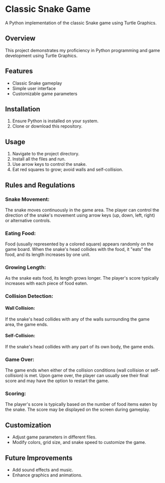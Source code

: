 # Classic Snake Game 

A Python implementation of the classic Snake game using Turtle Graphics.

## Overview
This project demonstrates my proficiency in Python programming and game development using Turtle Graphics.

## Features
- Classic Snake gameplay
- Simple user interface
- Customizable game parameters

## Installation
1. Ensure Python is installed on your system.
2. Clone or download this repository.

## Usage
1. Navigate to the project directory.
2. Install all the files and run.
3. Use arrow keys to control the snake.
4. Eat red squares to grow; avoid walls and self-collision.

## Rules and Regulations
### Snake Movement: 
The snake moves continuously in the game area. The player can control the direction of the snake's movement using arrow keys (up, down, left, right) or alternative controls.

### Eating Food: 
Food (usually represented by a colored square) appears randomly on the game board. When the snake's head collides with the food, it "eats" the food, and its length increases by one unit.

### Growing Length: 
As the snake eats food, its length grows longer. The player's score typically increases with each piece of food eaten.

### Collision Detection:

#### Wall Collision: 
If the snake's head collides with any of the walls surrounding the game area, the game ends.
#### Self-Collision: 
If the snake's head collides with any part of its own body, the game ends.
### Game Over: 
The game ends when either of the collision conditions (wall collision or self-collision) is met. Upon game over, the player can usually see their final score and may have the option to restart the game.

### Scoring: 
The player's score is typically based on the number of food items eaten by the snake. The score may be displayed on the screen during gameplay.

## Customization
- Adjust game parameters in different files.
- Modify colors, grid size, and snake speed to customize the game.

## Future Improvements
- Add sound effects and music.
- Enhance graphics and animations.
